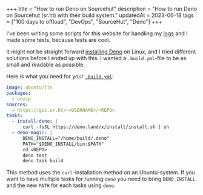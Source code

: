 +++
title = "How to run Deno on Sourcehut"
description = "How to run Deno on Sourcehut (sr.ht) with their build system."
updatedAt = 2023-06-18
tags = ["100 days to offload", "DevOps", "SourceHut", "Deno"]
+++

I've been writing some scripts for this website for handling my [logs][logs] and
I made some tests, because tests are cool.

It might not be straight forward [installing Deno][deno] on Linux, and I tried
different solutions before I ended up with this. I wanted a `.build.yml`-file to
be as small and readable as possible.

Here is what you need for your [`.build.yml`][build-srht]:

```yml
image: ubuntu/lts
packages:
  - unzip
sources:
  - https://git.sr.ht/~<USERNAME>/<REPO>
tasks:
  - install-deno: |
      curl -fsSL https://deno.land/x/install/install.sh | sh
  - deno-magic: |
      DENO_INSTALL="/home/build/.deno"
      PATH="$DENO_INSTALL/bin:$PATH"
      cd <REPO>
      deno test
      deno task build
```

This method uses the `curl`-installation method on an Ubuntu-system. If you want
to have multiple tasks for running `deno` you need to bring `DENO_INSTALL` and
the new `PATH` for each tasks using `deno`.

[logs]: /logs
[deno]: https://deno.land/manual@v1.30.0/getting_started/installation
[build-srht]: https://man.sr.ht/builds.sr.ht/
